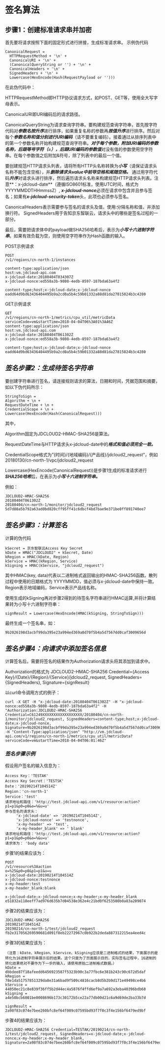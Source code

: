 # **签名算法**

## **步骤1：创建标准请求串并加密**
首先要将请求按照下面的固定形式进行拼接，生成标准请求串。 示例伪代码

```
CanonicalRequest =
  HTTPRequestMethod + '\n' +
  CanonicalURI + '\n' +
  (CanonicalQueryString or '') + '\n' +
  CanonicalHeaders + '\n' +
  SignedHeaders + '\n' +
  Lowercase(HexEncode(Hash(RequestPayload or '')))
```
在此伪代码中：

HTTPRequestMethod即HTTP协议请求方式，如POST、GET等，使用全大写字母表示。

CanonicalURI即URI编码后的请求路径。

CanonicalQueryString为请求查询字符串。要构建规范查询字符串，首先按字符代码对***参数名按升序***进行排序，如果重复名称的参数再***按值升序***进行排序。然后对每个***参数名称和值分别进行URI编码***（请不要重复编码）。接着通过从排序列表中的第一个参数名称开始构建规范查询字符串。***对于每个参数，附加URI编码的参数名称，后跟等号字符（=），后跟URI编码的参数值***对没有值的参数使用空字符串。在每个参数值之后附加&符号，除了列表中的最后一个值。

要创建规范HTTP请求头列表，请将所有HTTP头名称转换为***小写***（请保证请求头名称不能包含空格），并***删除请求头value中前导空格和尾随空格。*** 通过用字符代码***升序***对请求头进行排序，然后遍历请求头名称来构建规范HTTP请求头列表。注意**：x-jdcloud-date**（遵循ISO8601标准，使用UTC时间，格式为YYYYMMDDTHHmmssZ）, ***x-jdcloud-nonce***必须在请求中包含并且参与签名；如果有***x-jdcloud-security-token***头，此项也必须参与签名。

CanonicalHeaders表示需要参与签名的请求头及值，使用:分隔名称和值，并添加换行符。 SignedHeaders用于告知京东智联云，请求头中的哪些是签名过程的一部分。

最后，需要把请求体中的payload做SHA256哈希后，表示为***小写十六进制字符串***。如果有效负载为空，则使用空字符串作为Hash函数的输入。

POST示例请求
```
POST
/v1/regions/cn-north-1/instances 

content-type:application/json
host:vm.jdcloud-api.com
x-jdcloud-date:20180404T034307Z
x-jdcloud-nonce:ed558a3b-9808-4edb-8597-187bda63a4f2 	

content-type;host;x-jdcloud-date;x-jdcloud-nonce
eadd64d9bd63436404495b9a2cd0a5b4c59b01332a88d81da27815824b3c4280
```
GET示例请求
```$xslt
GET
/v1/regions/cn-north-1/metrics/cpu_util/metricData
serviceCode=vm&startTime=2018-04-04T06%3A01%3A46Z
content-type:application/json
host:vm.jdcloud-api.com
x-jdcloud-date:20180404T061302Z
x-jdcloud-nonce:ed558a3b-9808-4edb-8597-187bda63a4f2 

content-type;host;x-jdcloud-date;x-jdcloud-nonce
eadd64d9bd63436404495b9a2cd0a5b4c59b01332a88d81da27815824b3c4280
```

## ***签名步骤2：生成待签名字符串***
要创建字符串进行签名，请连接规则请求的算法，日期和时间，凭据范围和摘要，如以下伪代码所示：
```$xslt
StringToSign =
Algorithm + \n +
RequestDateTime + \n +
CredentialScope + \n +
Lowercase(HexEncode(Hash(CanonicalRequest)))
```
其中，

Algorithm固定为JDCLOUD2-HMAC-SHA256是算法。

RequestDateTime与HTTP请求头x-jdcloud-date中的***格式和值必须完全一致。***

CredentialScope格式为”{时间}/{地域编码}/{产品线}/jdcloud2_request”，例如20180130/cn-north-1/vpc/jdcloud2_request

Lowercase(HexEncode(CanonicalRequest))是步骤1生成的标准请求进行***SHA256哈希***后，在表示为***小写十六进制字符串。***

例如：
```$xslt
JDCLOUD2-HMAC-SHA256
20180404T061302Z
20180404/cn-north-1/monitor/jdcloud2_request
5d7d08a5b792a63ad0bd820cff95ff41c6dbcf4bd7bae9e371be0ff891740ee7
```
## ***签名步骤3：计算签名***
计算的伪代码
```$xslt
kSecret = 京东智联云Access Key Secret
kDate = HMAC("JDCLOUD2" + kSecret, Date)
kRegion = HMAC(kDate, Region)
kService = HMAC(kRegion, Service)
kSigning = HMAC(kService, "jdcloud2_request")
```
其中HMAC(key, data)代表以二进制格式返回输出的HMAC-SHA256函数。散列过程中使用的日期格式为 YYYYMMDD，值必须与x-jdcloud-date中保持一致。Region表示地域编码，Service表示产品线名称。

使用生成的kSigning再对步骤2得到的待签名字符串进行HMAC运算,并将计算结果转为小写十六进制字符串：

```$xslt
signResult = Lowercase(HexEncode(HMAC(kSigning, StringToSign)))
```
最终生成一个签名串，如：
```
9b2026198d3acbf99da395e23a994ed369a0d70f5b4a5d7567dd0caf3009656d
```

## ***签名步骤4：向请求中添加签名信息***
计算签名后，需要将签名的结果作为Authorization请求头将其添加到请求中。

Authorization的格式为 JDCLOUD2-HMAC-SHA256 Credential={Access Key}/{Date}/{Region}/{Service}/jdcloud2_request, SignedHeaders={SignedHeaders}, Signature={signResult}

以curl命令调用方式的例子：
```$xslt
curl -X GET -H "x-jdcloud-date:20180404T061302Z" -H "x-jdcloud-nonce:ed558a3b-9808-4edb-8597-187bda63a4f2" -H "Authorization:JDCLOUD2-HMAC-SHA256 Credential=C61249XXXXXXXXXXXXXXXXXX/20180404/cn-north-1/monitor/jdcloud2_request, SignedHeaders=content-type;host;x-jdcloud-date;x-jdcloud-nonce, Signature=9b2026198d3acbf99da395e23a994ed369a0d70f5b4a5d7567dd0caf3009656d" -H "Content-Type:application/json" "http://vm.jdcloud-api.com/v1/regions/cn-north-1/metrics/cpu_util/metricData?serviceCode=vm&startTime=2018-04-04T06:01:46Z"
```

### ***签名步骤示例***
假设用户签名的输入信息为：

```$xslt
Access Key：'TESTAK'
Access Key Secret：'TESTSK'
Date：'20190214T104514Z'
Region：'cn-north-1'
Service：'test'
请求地址和路径：'http://test.jdcloud-api.com/v1/resource:action?p1=p1&p0=p0&o=%&u=u'
参与签名的请求头：
     'x-jdcloud-date' => '20190214T104514Z',
     'x-jdcloud-nonce' => 'testnonce',
     'x-my-header' => 'test',
     'x-my-header_blank' => ' blank'
请求地址和路径：'http://test.jdcloud-api.com/v1/resource:action?p1=p1&p0=p0&o=%&u=u'
请求体为： 'body data'
```
步骤1的结果应该为：

```$xslt
POST
/v1/resource%3Aaction
o=%25&p0=p0&p1=p1&u=u
x-jdcloud-date:20190214T104514Z
x-jdcloud-nonce:testnonce
x-my-header:test
x-my-header_blank:blank

x-jdcloud-date;x-jdcloud-nonce;x-my-header;x-my-header_blank
e51832a118eeff7ad976d635b7d04538e362e4c21bd0f6253580b0a83a209074
```
步骤2的结果应该为：
```$xslt
JDCLOUD2-HMAC-SHA256
20190214T104514Z
20190214/cn-north-1/test/jdcloud2_request
fb2e317056269590681d091f8eb22272967c0b922b2deda887312215ea4eed4c
```
步骤3的结果应该为：
```$xslt
（注意：kDate、kRegion、kService、kSigning应该是二进制格式的结果，下面展示的是转化为16进制字符串展示后的结果。这个只是为了页面展示目的，实际签名过程中，16进制的转化结果绝对不要作为下一步的输入，请使用原始二进制格式数据。）
kDate = dbbdee87f18afeedd6456923587f5323b90c3a77fbc6e381b243c90c672d5daf
kRegion = 78e1da51757851329da8e31a6bad9f509c4816cacb8d5b2b9d171e49498ce4b6
kService = 44050ec21c8e839f36ff5b2d44ec4a5876f4ffd6ef9a7a692a3eba40396bdb68
kSigning = a4e50bcb6001be0008696b173c30172b5ce22a77db00d21c6a9d69de2ba33b7d

signResult = 2a98f83c074e7bee260bfc8ef64f009c07595bd93f7f0c3f4e156bf6479ed9bf
```

步骤4的结果应该为：
```$xslt
JDCLOUD2-HMAC-SHA256 Credential=TESTAK/20190214/cn-north-1/test/jdcloud2_request, SignedHeaders=x-jdcloud-date;x-jdcloud-nonce;x-my-header;x-my-header_blank, Signature=2a98f83c074e7bee260bfc8ef64f009c07595bd93f7f0c3f4e156bf6479ed9bf
```